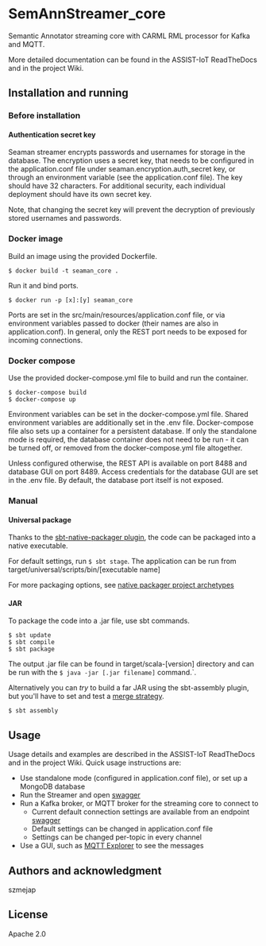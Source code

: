 # SemAnnStreamer_core

Semantic Annotator streaming core with CARML RML processor for Kafka and MQTT.

More detailed documentation can be found in the ASSIST-IoT ReadTheDocs and in the project Wiki.

## Installation and running

### Before installation

#### Authentication secret key

Seaman streamer encrypts passwords and usernames for storage in the database. The encryption uses a secret key, that needs to be configured in the application.conf file under seaman.encryption.auth_secret key, or through an environment variable (see the application.conf file). The key should have 32 characters. For additional security, each individual deployment should have its own secret key.

Note, that changing the secret key will prevent the decryption of previously stored usernames and passwords.

### Docker image

Build an image using the provided Dockerfile.

```
$ docker build -t seaman_core .
```

Run it and bind ports.

```
$ docker run -p [x]:[y] seaman_core
```

Ports are set in the src/main/resources/application.conf file, or via environment variables passed to docker (their names are also in application.conf). In general, only the REST port needs to be exposed for incoming connections.

### Docker compose

Use the provided docker-compose.yml file to build and run the container.

```
$ docker-compose build
$ docker-compose up
```

Environment variables can be set in the docker-compose.yml file. Shared environment variables are additionally set in the .env file. Docker-compose file also sets up a container for a persistent database. If only the standalone mode is required, the database container does not need to be run - it can be turned off, or removed from the docker-compose.yml file altogether.

Unless configured otherwise, the REST API is available on port 8488 and database GUI on port 8489. Access credentials for the database GUI are set in the .env file. By default, the database port itself is not exposed.

### Manual

#### Universal package

Thanks to the [sbt-native-packager plugin](https://www.scala-sbt.org/sbt-native-packager/index.html), the code can be packaged into a native executable.

For default settings, run `$ sbt stage`. The application can be run from target/universal/scripts/bin/[executable name]

For more packaging options, see [native packager project archetypes](https://www.scala-sbt.org/sbt-native-packager/archetypes/index.html#archetypes)

#### JAR

To package the code into a .jar file, use sbt commands.

```
$ sbt update
$ sbt compile
$ sbt package
```

The output .jar file can be found in target/scala-[version] directory and can be run with the `$ java -jar [.jar filename]` command.`.

Alternatively you can _try_ to build a far JAR using the sbt-assembly plugin, but you'll have to set and test a [merge strategy](https://github.com/sbt/sbt-assembly#merge-strategy).

```
$ sbt assembly
```

## Usage

Usage details and examples are described in the ASSIST-IoT ReadTheDocs and in the project Wiki. Quick usage instructions are:

- Use standalone mode (configured in application.conf file), or set up a MongoDB database
- Run the Streamer and open [swagger](http://localhost:8080/swagger/)
- Run a Kafka broker, or MQTT broker for the streaming core to connect to
  - Current default connection settings are available from an endpoint [swagger](http://localhost:8080/settings)
  - Default settings can be changed in application.conf file
  - Settings can be changed per-topic in every channel
- Use a GUI, such as [MQTT Explorer](https://mqtt-explorer.com/) to see the messages

## Authors and acknowledgment

szmejap

## License

Apache 2.0
